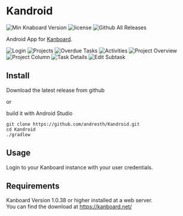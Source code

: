 # Kandroid
![Min Knaboard Version](https://img.shields.io/badge/min.%20Kanboard%20version-1.0.38-lightgray.svg) ![license](https://img.shields.io/github/license/andresth/kandroid.svg) ![Github All Releases](https://img.shields.io/github/downloads/andresth/kandroid/total.svg)

Android App for [Kanboard](https://kanboard.net/).

![Login](screenshots/login.png)
![Projects](screenshots/projects.png)
![Overdue Tasks](screenshots/overdue_tasks.png)
![Activities](screenshots/activities.png)
![Project Overview](screenshots/project_overview.png)
![Project Column](screenshots/project_column.png)
![Task Details](screenshots/task_details.png)
![Edit Subtask](screenshots/edit_subtask.png)

## Install
Download the latest release from github

or

build it with Android Studio  
```
git clone https://github.com/andresth/Kandroid.git
cd Kandroid
./gradlew
```

## Usage
Login to your Kanboard instance with your user credentials.

## Requirements
Kanboard Version 1.0.38 or higher installed at a web server.  
You can find the download at https://kanboard.net/
